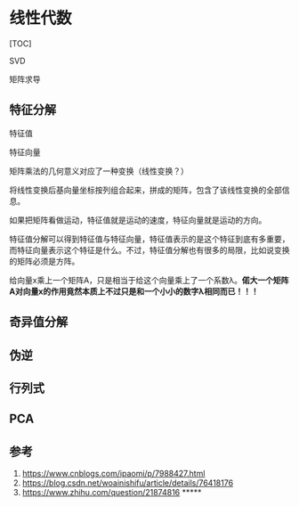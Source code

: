 # 线性代数

[TOC]

SVD

矩阵求导

## 特征分解

特征值

特征向量

矩阵乘法的几何意义对应了一种变换（线性变换？）

将线性变换后基向量坐标按列组合起来，拼成的矩阵，包含了该线性变换的全部信息。

如果把矩阵看做运动，特征值就是运动的速度，特征向量就是运动的方向。

特征值分解可以得到特征值与特征向量，特征值表示的是这个特征到底有多重要，而特征向量表示这个特征是什么。不过，特征值分解也有很多的局限，比如说变换的矩阵必须是方阵。

给向量x乘上一个矩阵A，只是相当于给这个向量乘上了一个系数λ。**偌大一个矩阵A对向量x的作用竟然本质上不过只是和一个小小的数字λ相同而已！！！**



## 奇异值分解

## 伪逆

## 行列式

## PCA



## 参考

1. https://www.cnblogs.com/ipaomi/p/7988427.html
2. https://blog.csdn.net/woainishifu/article/details/76418176
3. https://www.zhihu.com/question/21874816 *****